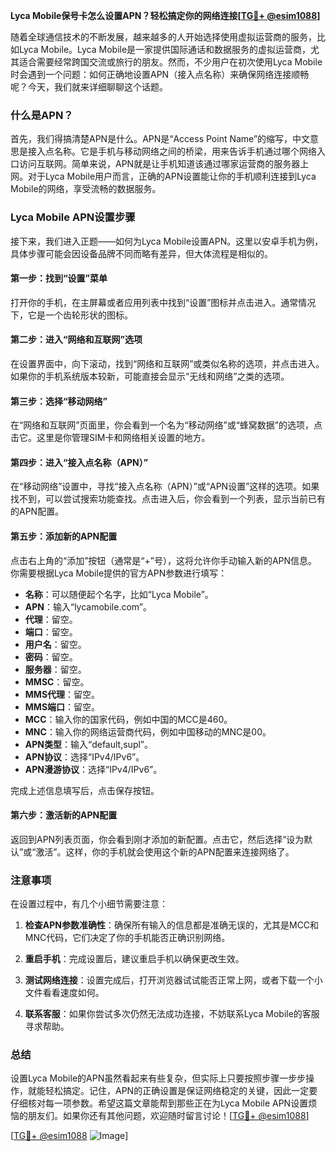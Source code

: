 **Lyca Mobile保号卡怎么设置APN？轻松搞定你的网络连接[[TG💪+ @esim1088](https://t.me/s/esim1088)]**

随着全球通信技术的不断发展，越来越多的人开始选择使用虚拟运营商的服务，比如Lyca Mobile。Lyca Mobile是一家提供国际通话和数据服务的虚拟运营商，尤其适合需要经常跨国交流或旅行的朋友。然而，不少用户在初次使用Lyca Mobile时会遇到一个问题：如何正确地设置APN（接入点名称）来确保网络连接顺畅呢？今天，我们就来详细聊聊这个话题。

### 什么是APN？

首先，我们得搞清楚APN是什么。APN是“Access Point Name”的缩写，中文意思是接入点名称。它是手机与移动网络之间的桥梁，用来告诉手机通过哪个网络入口访问互联网。简单来说，APN就是让手机知道该通过哪家运营商的服务器上网。对于Lyca Mobile用户而言，正确的APN设置能让你的手机顺利连接到Lyca Mobile的网络，享受流畅的数据服务。

### Lyca Mobile APN设置步骤

接下来，我们进入正题——如何为Lyca Mobile设置APN。这里以安卓手机为例，具体步骤可能会因设备品牌不同而略有差异，但大体流程是相似的。

#### 第一步：找到“设置”菜单
打开你的手机，在主屏幕或者应用列表中找到“设置”图标并点击进入。通常情况下，它是一个齿轮形状的图标。

#### 第二步：进入“网络和互联网”选项
在设置界面中，向下滚动，找到“网络和互联网”或类似名称的选项，并点击进入。如果你的手机系统版本较新，可能直接会显示“无线和网络”之类的选项。

#### 第三步：选择“移动网络”
在“网络和互联网”页面里，你会看到一个名为“移动网络”或“蜂窝数据”的选项，点击它。这里是你管理SIM卡和网络相关设置的地方。

#### 第四步：进入“接入点名称（APN）”
在“移动网络”设置中，寻找“接入点名称（APN）”或“APN设置”这样的选项。如果找不到，可以尝试搜索功能查找。点击进入后，你会看到一个列表，显示当前已有的APN配置。

#### 第五步：添加新的APN配置
点击右上角的“添加”按钮（通常是“+”号），这将允许你手动输入新的APN信息。你需要根据Lyca Mobile提供的官方APN参数进行填写：

- **名称**：可以随便起个名字，比如“Lyca Mobile”。
- **APN**：输入“lycamobile.com”。
- **代理**：留空。
- **端口**：留空。
- **用户名**：留空。
- **密码**：留空。
- **服务器**：留空。
- **MMSC**：留空。
- **MMS代理**：留空。
- **MMS端口**：留空。
- **MCC**：输入你的国家代码，例如中国的MCC是460。
- **MNC**：输入你的网络运营商代码，例如中国移动的MNC是00。
- **APN类型**：输入“default,supl”。
- **APN协议**：选择“IPv4/IPv6”。
- **APN漫游协议**：选择“IPv4/IPv6”。

完成上述信息填写后，点击保存按钮。

#### 第六步：激活新的APN配置
返回到APN列表页面，你会看到刚才添加的新配置。点击它，然后选择“设为默认”或“激活”。这样，你的手机就会使用这个新的APN配置来连接网络了。

### 注意事项

在设置过程中，有几个小细节需要注意：

1. **检查APN参数准确性**：确保所有输入的信息都是准确无误的，尤其是MCC和MNC代码，它们决定了你的手机能否正确识别网络。
   
2. **重启手机**：完成设置后，建议重启手机以确保更改生效。

3. **测试网络连接**：设置完成后，打开浏览器试试能否正常上网，或者下载一个小文件看看速度如何。

4. **联系客服**：如果你尝试多次仍然无法成功连接，不妨联系Lyca Mobile的客服寻求帮助。

### 总结

设置Lyca Mobile的APN虽然看起来有些复杂，但实际上只要按照步骤一步步操作，就能轻松搞定。记住，APN的正确设置是保证网络稳定的关键，因此一定要仔细核对每一项参数。希望这篇文章能帮到那些正在为Lyca Mobile APN设置烦恼的朋友们。如果你还有其他问题，欢迎随时留言讨论！[[TG💪+ @esim1088](https://t.me/s/esim1088)]

[[TG💪+ @esim1088](https://t.me/s/esim1088) ![Image](https://i.postimg.cc/4NQfJmqS/Snipaste-2025-05-13-00-14-12.png)]